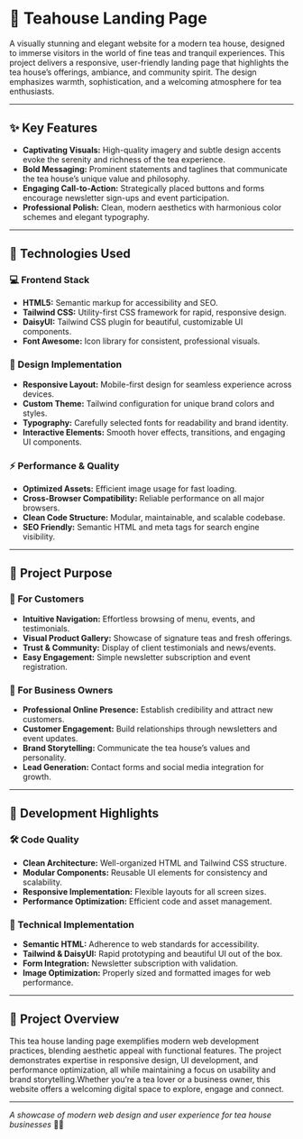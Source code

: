 # 🍵 Teahouse Landing Page

A visually stunning and elegant website for a modern tea house, designed to immerse visitors in the world of fine teas and tranquil experiences. This project delivers a responsive, user-friendly landing page that highlights the tea house’s offerings, ambiance, and community spirit. The design emphasizes warmth, sophistication, and a welcoming atmosphere for tea enthusiasts.

---

## ✨ Key Features

- **Captivating Visuals:** High-quality imagery and subtle design accents evoke the serenity and richness of the tea experience.
- **Bold Messaging:** Prominent statements and taglines that communicate the tea house’s unique value and philosophy.
- **Engaging Call-to-Action:** Strategically placed buttons and forms encourage newsletter sign-ups and event participation.
- **Professional Polish:** Clean, modern aesthetics with harmonious color schemes and elegant typography.

---

## 🚀 Technologies Used

### 💻 Frontend Stack
- **HTML5:** Semantic markup for accessibility and SEO.
- **Tailwind CSS:** Utility-first CSS framework for rapid, responsive design.
- **DaisyUI:** Tailwind CSS plugin for beautiful, customizable UI components.
- **Font Awesome:** Icon library for consistent, professional visuals.

### 🎨 Design Implementation
- **Responsive Layout:** Mobile-first design for seamless experience across devices.
- **Custom Theme:** Tailwind configuration for unique brand colors and styles.
- **Typography:** Carefully selected fonts for readability and brand identity.
- **Interactive Elements:** Smooth hover effects, transitions, and engaging UI components.

### ⚡ Performance & Quality
- **Optimized Assets:** Efficient image usage for fast loading.
- **Cross-Browser Compatibility:** Reliable performance on all major browsers.
- **Clean Code Structure:** Modular, maintainable, and scalable codebase.
- **SEO Friendly:** Semantic HTML and meta tags for search engine visibility.

---

## 🍵 Project Purpose

### 👥 For Customers
- **Intuitive Navigation:** Effortless browsing of menu, events, and testimonials.
- **Visual Product Gallery:** Showcase of signature teas and fresh offerings.
- **Trust & Community:** Display of client testimonials and news/events.
- **Easy Engagement:** Simple newsletter subscription and event registration.

### 🏪 For Business Owners
- **Professional Online Presence:** Establish credibility and attract new customers.
- **Customer Engagement:** Build relationships through newsletters and event updates.
- **Brand Storytelling:** Communicate the tea house’s values and personality.
- **Lead Generation:** Contact forms and social media integration for growth.

---

## 🎪 Development Highlights

### 🛠️ Code Quality
- **Clean Architecture:** Well-organized HTML and Tailwind CSS structure.
- **Modular Components:** Reusable UI elements for consistency and scalability.
- **Responsive Implementation:** Flexible layouts for all screen sizes.
- **Performance Optimization:** Efficient code and asset management.

### 🔧 Technical Implementation
- **Semantic HTML:** Adherence to web standards for accessibility.
- **Tailwind & DaisyUI:** Rapid prototyping and beautiful UI out of the box.
- **Form Integration:** Newsletter subscription with validation.
- **Image Optimization:** Properly sized and formatted images for web performance.

---

## 🌟 Project Overview

This tea house landing page exemplifies modern web development practices, blending aesthetic appeal with functional features. The project demonstrates expertise in responsive design, UI development, and performance optimization, all while maintaining a focus on usability and brand storytelling.Whether you’re a tea lover or a business owner, this website offers a welcoming digital space to explore, engage and connect.

---

*A showcase of modern web design and user experience for tea house businesses* 🍵✨
